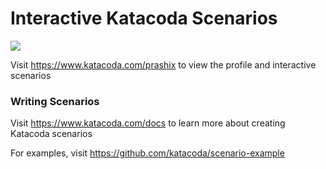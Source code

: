 # Interactive Katacoda Scenarios

[![](http://shields.katacoda.com/katacoda/prashix/count.svg)](https://www.katacoda.com/prashix "Get your profile on Katacoda.com")

Visit https://www.katacoda.com/prashix to view the profile and interactive scenarios

### Writing Scenarios
Visit https://www.katacoda.com/docs to learn more about creating Katacoda scenarios

For examples, visit https://github.com/katacoda/scenario-example
